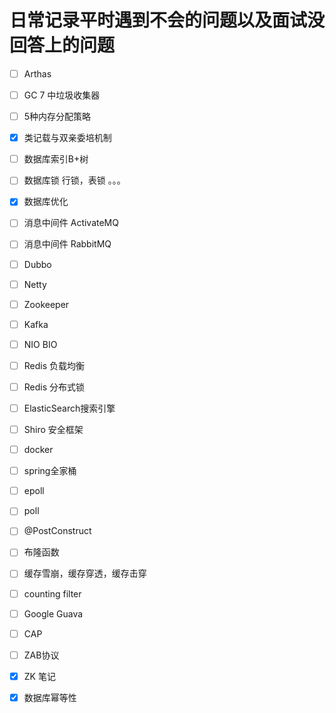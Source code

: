 # 日常记录平时遇到不会的问题以及面试没回答上的问题
- [ ]  Arthas
- [ ]  GC 7 中垃圾收集器
- [ ]  5种内存分配策略
- [x]  类记载与双亲委培机制
- [ ]  数据库索引B+树
- [ ]  数据库锁  行锁，表锁 。。。
- [x]  数据库优化
- [ ]  消息中间件 ActivateMQ 
- [ ]  消息中间件 RabbitMQ
- [ ]  Dubbo
- [ ]  Netty
- [ ]  Zookeeper
- [ ]  Kafka
- [ ]  NIO BIO 
- [ ]  Redis 负载均衡
- [ ]  Redis 分布式锁
- [ ]  ElasticSearch搜索引擎
- [ ]  Shiro 安全框架
- [ ]  docker
- [ ]  spring全家桶
- [ ]  epoll
- [ ]  poll
- [ ]  @PostConstruct
- [ ]  布隆函数
- [ ]  缓存雪崩，缓存穿透，缓存击穿
- [ ]  counting filter
- [ ]  Google Guava
- [ ]  CAP
- [ ]  ZAB协议
- [X]  ZK 笔记

- [x]  数据库幂等性
                        

 
 
 
 